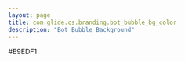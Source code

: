 ```yaml
---
layout: page
title: com.glide.cs.branding.bot_bubble_bg_color
description: "Bot Bubble Background"
---
```

#E9EDF1